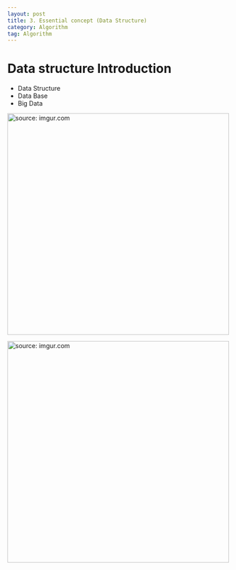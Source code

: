 ```yaml
---
layout: post
title: 3. Essential concept (Data Structure)
category: Algorithm
tag: Algorithm
---
```


# Data structure Introduction
  - Data Structure
  - Data Base
  - Big Data

<a href="https://postimg.cc/rKVVgg9z"><img src="https://i.postimg.cc/9FTDmnRP/Capture.jpg" width="500px" title="source: imgur.com" /><a>

<a href="https://postimg.cc/RNkP4pbZ"><img src="https://i.postimg.cc/9QMsPvdZ/Capture.jpg" width="500px" title="source: imgur.com" /><a>
